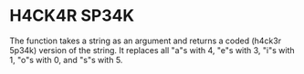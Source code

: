 # H4CK4R SP34K

The function takes a string as an argument and returns a coded 
(h4ck3r 5p34k) version of the string. It replaces all "a"s with 4, 
"e"s with 3, "i"s with 1, "o"s with 0, and "s"s with 5.